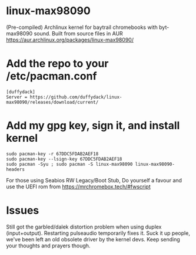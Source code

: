 # linux-max98090
(Pre-compiled) Archlinux kernel for baytrail chromebooks with byt-max98090 sound.
Built from source files in AUR https://aur.archlinux.org/packages/linux-max98090/

# Add the repo to your /etc/pacman.conf

``` shell
[duffydack]
Server = https://github.com/duffydack/linux-max98090/releases/download/current/
```
# Add my gpg key, sign it, and install kernel
``` shell
sudo pacman-key -r 67DDC5FDAB2AEF18
sudo pacman-key --lsign-key 67DDC5FDAB2AEF18
sudo pacman -Syu ; sudo pacman -S linux-max98090 linux-max98090-headers
```

For those using Seabios RW Legacy/Boot Stub, Do yourself a favour and use the UEFI rom from https://mrchromebox.tech/#fwscript

# Issues
Still got the garbled/dalek distortion problem when using duplex (input+output).  Restarting pulseaudio temporarily fixes it.  Suck it up people, we've been left an old obsolete driver by the kernel devs.  Keep sending your thoughts and prayers though.

